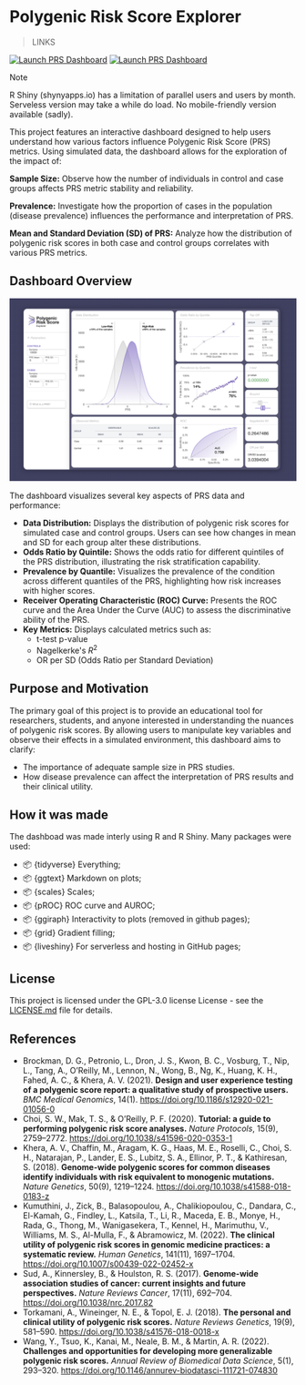 # Polygenic Risk Score Explorer

> LINKS

[![Launch PRS Dashboard](https://img.shields.io/badge/R%20Shiny-PRS%20explorer-6746BB?style=for-the-badge&logo=r&logoColor=white)](https://barreiro-r.github.io/prs-explorer/)
[![Launch PRS Dashboard](https://img.shields.io/badge/Serveless-PRS%20explorer-6746BB?style=for-the-badge&logo=serverless&logoColor=white)](https://barreiro-r.shinyapps.io/prs-explorer/)

> [!NOTE]  
> R Shiny (shynyapps.io) has a limitation of parallel users and users by month. Serveless version may take a while do load. No mobile-friendly version available (sadly).


This project features an interactive dashboard designed to help users understand how various factors influence Polygenic Risk Score (PRS) metrics. Using simulated data, the dashboard allows for the exploration of the impact of:

**Sample Size:** Observe how the number of individuals in control and case groups affects PRS metric stability and reliability.


**Prevalence:** Investigate how the proportion of cases in the population (disease prevalence) influences the performance and interpretation of PRS.

**Mean and Standard Deviation (SD) of PRS:** Analyze how the distribution of polygenic risk scores in both case and control groups correlates with various PRS metrics.

## Dashboard Overview

![A dashboard interface showing various plots and controls. Key elements visible include "Data Distribution" showing two bell curves for low-risk and high-risk samples, "Odds Ratio by Quintile", "Prevalence by Quantile", "ROC curve", and input parameters for "Samples", "PRS Mean", and "PRS SD" for both "CONTROLS" and "CASES"](imgs/dashpreview.png)


The dashboard visualizes several key aspects of PRS data and performance:

* **Data Distribution:** Displays the distribution of polygenic risk scores for simulated case and control groups. Users can see how changes in mean and SD for each group alter these distributions.
* **Odds Ratio by Quintile:** Shows the odds ratio for different quintiles of the PRS distribution, illustrating the risk stratification capability.
* **Prevalence by Quantile:** Visualizes the prevalence of the condition across different quantiles of the PRS, highlighting how risk increases with higher scores.
* **Receiver Operating Characteristic (ROC) Curve:** Presents the ROC curve and the Area Under the Curve (AUC) to assess the discriminative ability of the PRS.
* **Key Metrics:** Displays calculated metrics such as:
    * t-test p-value
    * Nagelkerke's $R^2$
    * OR per SD (Odds Ratio per Standard Deviation)

## Purpose and Motivation

The primary goal of this project is to provide an educational tool for researchers, students, and anyone interested in understanding the nuances of polygenic risk scores. By allowing users to manipulate key variables and observe their effects in a simulated environment, this dashboard aims to clarify:

* The importance of adequate sample size in PRS studies.
* How disease prevalence can affect the interpretation of PRS results and their clinical utility.

## How it was made

The dashboad was made interly using R and R Shiny. Many packages were used:

- 📦 {tidyverse} Everything;
- 📦 {ggtext} Markdown on plots;
- 📦 {scales} Scales;
- 📦 {pROC} ROC curve and AUROC;
- 📦 {ggiraph} Interactivity to plots (removed in github pages);
- 📦 {grid} Gradient filling;
- 📦 {liveshiny} For serverless and hosting in GitHub pages;



## License

This project is licensed under the GPL-3.0 license License - see the [LICENSE.md](LICENSE.md) file for details.

## References

- Brockman, D. G., Petronio, L., Dron, J. S., Kwon, B. C., Vosburg, T., Nip, L., Tang, A., O’Reilly, M., Lennon, N., Wong, B., Ng, K., Huang, K. H., Fahed, A. C., & Khera, A. V. (2021). **Design and user experience testing of a polygenic score report: a qualitative study of prospective users.** *BMC Medical Genomics*, 14(1). https://doi.org/10.1186/s12920-021-01056-0  
- Choi, S. W., Mak, T. S., & O’Reilly, P. F. (2020). **Tutorial: a guide to performing polygenic risk score analyses.** *Nature Protocols*, 15(9), 2759–2772. https://doi.org/10.1038/s41596-020-0353-1  
- Khera, A. V., Chaffin, M., Aragam, K. G., Haas, M. E., Roselli, C., Choi, S. H., Natarajan, P., Lander, E. S., Lubitz, S. A., Ellinor, P. T., & Kathiresan, S. (2018). **Genome-wide polygenic scores for common diseases identify individuals with risk equivalent to monogenic mutations.** *Nature Genetics*, 50(9), 1219–1224. https://doi.org/10.1038/s41588-018-0183-z  
- Kumuthini, J., Zick, B., Balasopoulou, A., Chalikiopoulou, C., Dandara, C., El-Kamah, G., Findley, L., Katsila, T., Li, R., Maceda, E. B., Monye, H., Rada, G., Thong, M., Wanigasekera, T., Kennel, H., Marimuthu, V., Williams, M. S., Al-Mulla, F., & Abramowicz, M. (2022). **The clinical utility of polygenic risk scores in genomic medicine practices: a systematic review.** *Human Genetics*, 141(11), 1697–1704. https://doi.org/10.1007/s00439-022-02452-x  
- Sud, A., Kinnersley, B., & Houlston, R. S. (2017). **Genome-wide association studies of cancer: current insights and future perspectives.** *Nature Reviews Cancer*, 17(11), 692–704. https://doi.org/10.1038/nrc.2017.82  
- Torkamani, A., Wineinger, N. E., & Topol, E. J. (2018). **The personal and clinical utility of polygenic risk scores.** *Nature Reviews Genetics*, 19(9), 581–590. https://doi.org/10.1038/s41576-018-0018-x  
- Wang, Y., Tsuo, K., Kanai, M., Neale, B. M., & Martin, A. R. (2022). **Challenges and opportunities for developing more generalizable polygenic risk scores.** *Annual Review of Biomedical Data Science*, 5(1), 293–320. https://doi.org/10.1146/annurev-biodatasci-111721-074830